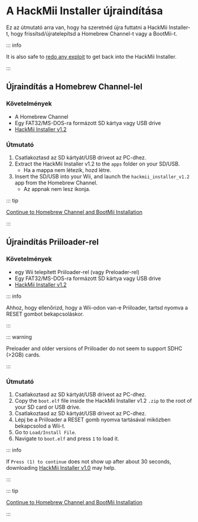 # A HackMii Installer újraindítása

Ez az útmutató arra van, hogy ha szeretnéd újra futtatni a HackMii Installer-t, hogy frissítsd/újratelepítsd a Homebrew Channel-t vagy a BootMii-t.

::: info

It is also safe to [redo any exploit](get-started) to get back into the HackMii Installer.

:::

## Újraindítás a Homebrew Channel-lel

### Követelmények

- A Homebrew Channel
- Egy FAT32/MS-DOS-ra formázott SD kártya vagy USB drive
- [HackMii Installer v1.2](https://bootmii.org/download/)

### Útmutató

1. Csatlakoztasd az SD kártyát/USB driveot az PC-dhez.
2. Extract the HackMii Installer v1.2 to the `apps` folder on your SD/USB.
   - Ha a mappa nem létezik, hozd létre.
3. Insert the SD/USB into your Wii, and launch the `hackmii_installer_v1.2` app from the Homebrew Channel.
   - Az appnak nem lesz ikonja.

::: tip

[Continue to Homebrew Channel and BootMii Installation](hbc)

:::

## Újraindítás Priiloader-rel

### Követelmények

- egy Wii telepített Priiloader-rel (vagy Preloader-rel)
- Egy FAT32/MS-DOS-ra formázott SD kártya vagy USB drive
- [HackMii Installer v1.2](https://bootmii.org/download/)

::: info

Ahhoz, hogy ellenőrizd, hogy a Wii-odon van-e Priiloader, tartsd nyomva a RESET gombot bekapcsoláskor.

:::

::: warning

Preloader and older versions of Priiloader do not seem to support SDHC (>2GB) cards.

:::

### Útmutató

1. Csatlakoztasd az SD kártyát/USB driveot az PC-dhez.
2. Copy the `boot.elf` file inside the HackMii Installer v1.2 `.zip` to the root of your SD card or USB drive.
3. Csatlakoztasd az SD kártyát/USB driveot az PC-dhez.
4. Lépj be a Priiloader a RESET gomb nyomva tartásával miközben bekapcsolod a Wii-t.
5. Go to `Load/Install File`.
6. Navigate to `boot.elf` and press `1` to load it.

::: info

If `Press (1) to continue` does not show up after about 30 seconds, downloading [HackMii Installer v1.0](https://bootmii.org/download/) may help.

:::

::: tip

[Continue to Homebrew Channel and BootMii Installation](hbc)

:::
